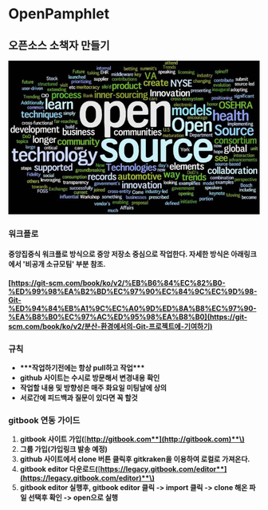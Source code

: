# OpenPamphlet

## 오픈소스 소책자 만들기

![](.gitbook/assets/open-source-trends.jpg)

### 워크플로

#### 

**중앙집중식 워크플로 방식으로 중앙 저장소 중심으로 작업한다. 자세한 방식은 아래링크에서 '비공개 소규모팀' 부분 참조.**

#### [https://git-scm.com/book/ko/v2/%EB%B6%84%EC%82%B0-%ED%99%98%EA%B2%BD%EC%97%90%EC%84%9C%EC%9D%98-Git-%ED%94%84%EB%A1%9C%EC%A0%9D%ED%8A%B8%EC%97%90-%EA%B8%B0%EC%97%AC%ED%95%98%EA%B8%B0](https://git-scm.com/book/ko/v2/분산-환경에서의-Git-프로젝트에-기여하기)

### 규칙

* **\*\*\*작업하기전에는 항상 pull하고 작업\*\*\***
* **github 사이트는 수시로 방문해서 변경내용 확인**
* **작업할 내용 및 방향성은 매주 화요일 미팅날에 상의**
* **서로간에 피드백과 질문이 있다면 꼭 할것**

### gitbook 연동 가이드

1. **gitbook 사이트 가입\(**[**http://gitbook.com**](http://gitbook.com)**\)**
2. **그룹 가입\(가입링크 발송 예정\)**
3. **github 사이트에서 clone 버튼 클릭후 gitkraken을 이용하여 로컬로 가져온다.**
4. **gitbook editor 다운로드\(**[**https://legacy.gitbook.com/editor**](https://legacy.gitbook.com/editor)**\)**
5. **gitbook editor 실행후, gitbook editor 클릭 -&gt; import 클릭 -&gt; clone 해온 파일 선택후 확인 -&gt; open으로 실행**



